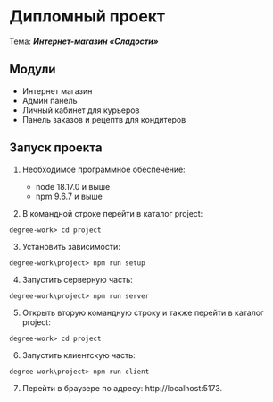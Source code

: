 # Дипломный проект

Тема: **_Интернет-магазин «Сладости»_**

## Модули 
- Интернет магазин
- Админ панель
- Личный кабинет для курьеров
- Панель заказов и рецептв для кондитеров

## Запуск проекта

1. Необходимое программное обеспечение:

   - node 18.17.0 и выше
   - npm 9.6.7 и выше

2. В командной строке перейти в каталог project:

  ```console
 degree-work> cd project
  ```

3. Установить зависимости:

  ```console
 degree-work\project> npm run setup
  ```

4. Запустить серверную часть:

  ```console
degree-work\project> npm run server
  ```

5. Открыть вторую командную строку и также перейти в каталог project:

  ```console
 degree-work> cd project
  ```
6. Запустить клиентскую часть:

  ```console
 degree-work\project> npm run client
  ```

7. Перейти в браузере по адресу: http://localhost:5173.

